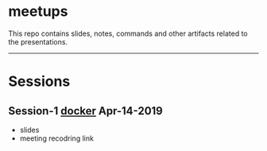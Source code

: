 # meetups
This repo contains slides, notes, commands and other artifacts related to the presentations. 

-----
# Sessions

## Session-1 [docker](https://github.com/demystifydevops/docker) Apr-14-2019 
 - slides
 - meeting recodring link

